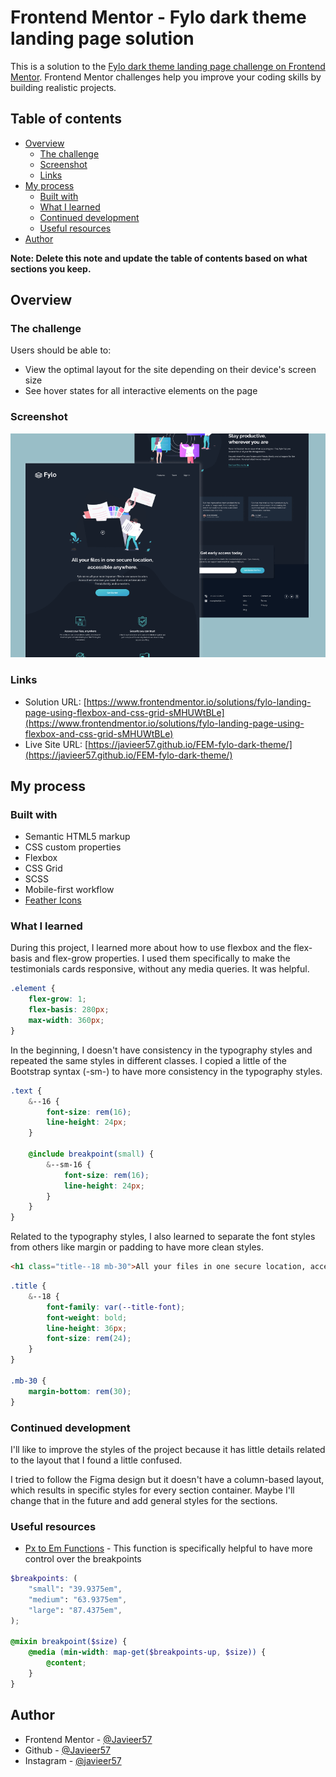 # Frontend Mentor - Fylo dark theme landing page solution

This is a solution to the [Fylo dark theme landing page challenge on Frontend Mentor](https://www.frontendmentor.io/challenges/fylo-dark-theme-landing-page-5ca5f2d21e82137ec91a50fd). Frontend Mentor challenges help you improve your coding skills by building realistic projects.

## Table of contents

-   [Overview](#overview)
    -   [The challenge](#the-challenge)
    -   [Screenshot](#screenshot)
    -   [Links](#links)
-   [My process](#my-process)
    -   [Built with](#built-with)
    -   [What I learned](#what-i-learned)
    -   [Continued development](#continued-development)
    -   [Useful resources](#useful-resources)
-   [Author](#author)

**Note: Delete this note and update the table of contents based on what sections you keep.**

## Overview

### The challenge

Users should be able to:

-   View the optimal layout for the site depending on their device's screen size
-   See hover states for all interactive elements on the page

### Screenshot

![](./thumb.png)

### Links

-   Solution URL: [https://www.frontendmentor.io/solutions/fylo-landing-page-using-flexbox-and-css-grid-sMHUWtBLe](https://www.frontendmentor.io/solutions/fylo-landing-page-using-flexbox-and-css-grid-sMHUWtBLe)
-   Live Site URL: [https://javieer57.github.io/FEM-fylo-dark-theme/](https://javieer57.github.io/FEM-fylo-dark-theme/)

## My process

### Built with

-   Semantic HTML5 markup
-   CSS custom properties
-   Flexbox
-   CSS Grid
-   SCSS
-   Mobile-first workflow
-   [Feather Icons](https://feathericons.com/)

### What I learned

During this project, I learned more about how to use flexbox and the flex-basis and flex-grow properties. I used them specifically to make the testimonials cards responsive, without any media queries. It was helpful.

```scss
.element {
	flex-grow: 1;
	flex-basis: 280px;
	max-width: 360px;
}
```

In the beginning, I doesn't have consistency in the typography styles and repeated the same styles in different classes. I copied a little of the Bootstrap syntax (-sm-) to have more consistency in the typography styles.

```scss
.text {
	&--16 {
		font-size: rem(16);
		line-height: 24px;
	}

	@include breakpoint(small) {
		&--sm-16 {
			font-size: rem(16);
			line-height: 24px;
		}
	}
}
```

Related to the typography styles, I also learned to separate the font styles from others like margin or padding to have more clean styles.

```html
<h1 class="title--18 mb-30">All your files in one secure location, accessible anywhere.</h1>
```

```scss
.title {
	&--18 {
		font-family: var(--title-font);
		font-weight: bold;
		line-height: 36px;
		font-size: rem(24);
	}
}

.mb-30 {
	margin-bottom: rem(30);
}
```

### Continued development

I'll like to improve the styles of the project because it has little details related to the layout that I found a little confused.

I tried to follow the Figma design but it doesn't have a column-based layout, which results in specific styles for every section container. Maybe I'll change that in the future and add general styles for the sections.

### Useful resources

-   [Px to Em Functions](https://css-tricks.com/snippets/sass/px-to-em-functions/) - This function is specifically helpful to have more control over the breakpoints

```scss
$breakpoints: (
	"small": "39.9375em",
	"medium": "63.9375em",
	"large": "87.4375em",
);

@mixin breakpoint($size) {
	@media (min-width: map-get($breakpoints-up, $size)) {
		@content;
	}
}
```

## Author

-   Frontend Mentor - [@Javieer57](https://www.frontendmentor.io/profile/Javieer57)
-   Github - [@Javieer57](https://github.com/Javieer57)
-   Instagram - [@javieer57](https://www.instagram.com/javieer_57/)
